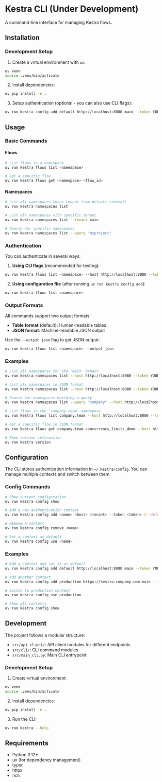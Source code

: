 # Kestra CLI (Under Development)

A command-line interface for managing Kestra flows.

## Installation

### Development Setup

1. Create a virtual environment with `uv`:
```bash
uv venv
source .venv/bin/activate
```

2. Install dependencies:
```bash
uv pip install -e .
```

3. Setup authentication (optional - you can also use CLI flags):
```bash
uv run kestra config add default http://localhost:8080 main --token YOUR_TOKEN --default
```

## Usage

### Basic Commands

#### Flows
```bash
# List flows in a namespace
uv run kestra flows list <namespace>

# Get a specific flow
uv run kestra flows get <namespace> <flow_id>
```

#### Namespaces
```bash
# List all namespaces (uses tenant from default context)
uv run kestra namespaces list

# List all namespaces with specific tenant
uv run kestra namespaces list --tenant main

# Search for specific namespaces
uv run kestra namespaces list --query "myproject"
```

### Authentication

You can authenticate in several ways:

1. **Using CLI flags** (recommended for testing):
```bash
uv run kestra flows list <namespace> --host http://localhost:8080 --token YOUR_TOKEN
```

2. **Using configuration file** (after running `uv run kestra config add`):
```bash
uv run kestra flows list <namespace>
```

### Output Formats

All commands support two output formats:

- **Table format** (default): Human-readable tables
- **JSON format**: Machine-readable JSON output

Use the `--output json` flag to get JSON output:
```bash
uv run kestra flows list <namespace> --output json
```

### Examples

```bash
# List all namespaces for the 'main' tenant
uv run kestra namespaces list --host http://localhost:8080 --token YOUR_TOKEN --tenant main

# List all namespaces in JSON format
uv run kestra namespaces list --host http://localhost:8080 --token YOUR_TOKEN --tenant main --output json

# Search for namespaces matching a query
uv run kestra namespaces list --query "company" --host http://localhost:8080 --token YOUR_TOKEN --tenant main

# List flows in the 'company.team' namespace
uv run kestra flows list company.team --host http://localhost:8080 --token YOUR_TOKEN

# Get a specific flow in JSON format
uv run kestra flows get company.team concurrency_limits_demo --host http://localhost:8080 --token YOUR_TOKEN --output json

# Show version information
uv run kestra version
```

## Configuration

The CLI stores authentication information in `~/.kestra/config`. You can manage multiple contexts and switch between them.

### Config Commands

```bash
# Show current configuration
uv run kestra config show

# Add a new authentication context
uv run kestra config add <name> <host> <tenant> --token <token> [--default]

# Remove a context
uv run kestra config remove <name>

# Set a context as default
uv run kestra config use <name>
```

### Examples

```bash
# Add a context and set it as default
uv run kestra config add default http://localhost:8080 main --token YOUR_TOKEN --default

# Add another context
uv run kestra config add production https://kestra.company.com main --token PROD_TOKEN

# Switch to production context
uv run kestra config use production

# Show all contexts
uv run kestra config show
```

## Development

The project follows a modular structure:

- `src/api_client/`: API client modules for different endpoints
- `src/cli/`: CLI command modules
- `src/main_cli.py`: Main CLI entrypoint

### Development Setup

1. Create virtual environment:
```bash
uv venv
source .venv/bin/activate
```

2. Install dependencies:
```bash
uv pip install -e .
```

3. Run the CLI:
```bash
uv run kestra --help
```

## Requirements

- Python 3.12+
- uv (for dependency management)
- typer
- httpx
- rich
